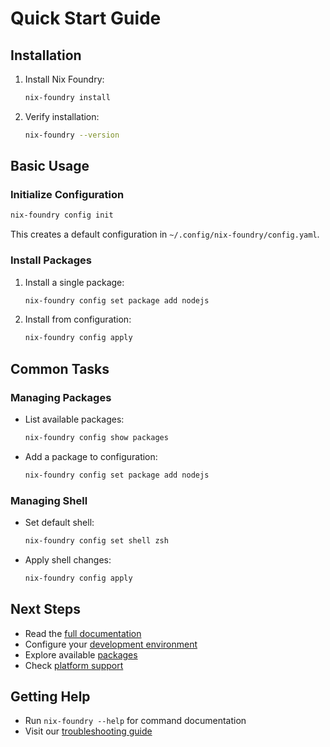 # Quick Start Guide

## Installation

1. Install Nix Foundry:
   ```bash
   nix-foundry install
   ```

2. Verify installation:
   ```bash
   nix-foundry --version
   ```

## Basic Usage

### Initialize Configuration

```bash
nix-foundry config init
```

This creates a default configuration in `~/.config/nix-foundry/config.yaml`.

### Install Packages

1. Install a single package:
   ```bash
   nix-foundry config set package add nodejs
   ```

2. Install from configuration:
   ```bash
   nix-foundry config apply
   ```

## Common Tasks

### Managing Packages

- List available packages:
  ```bash
  nix-foundry config show packages
  ```

- Add a package to configuration:
  ```bash
  nix-foundry config set package add nodejs
  ```

### Managing Shell

- Set default shell:
  ```bash
  nix-foundry config set shell zsh
  ```

- Apply shell changes:
  ```bash
  nix-foundry config apply
  ```

## Next Steps

- Read the [full documentation](./README.md)
- Configure your [development environment](./CONFIGURATION.md)
- Explore available [packages](./PACKAGES.md)
- Check [platform support](./PLATFORMS.md)

## Getting Help

- Run `nix-foundry --help` for command documentation
- Visit our [troubleshooting guide](./TROUBLESHOOTING.md)
